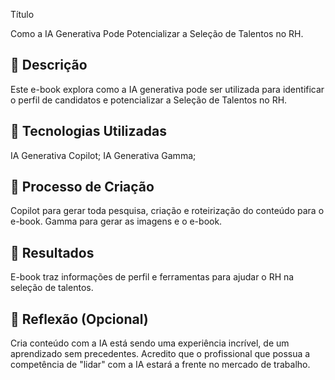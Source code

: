 Título

Como a IA Generativa Pode Potencializar a Seleção de Talentos no RH.

## 📒 Descrição

Este e-book explora como a IA generativa pode ser utilizada para identificar o perfil de candidatos e potencializar a Seleção de Talentos no RH.

## 🤖 Tecnologias Utilizadas

IA Generativa Copilot;
IA Generativa Gamma;

## 🧐 Processo de Criação

Copilot para gerar toda pesquisa, criação e roteirização do conteúdo para o e-book.
Gamma para gerar as imagens e o e-book.

## 🚀 Resultados

E-book traz informações de perfil e ferramentas para ajudar o RH na seleção de talentos.

## 💭 Reflexão (Opcional)

Cria conteúdo com a IA está sendo uma experiência incrível, de um aprendizado sem precedentes. Acredito que o profissional que possua a competência de "lidar" com a IA estará a frente no mercado de trabalho.

